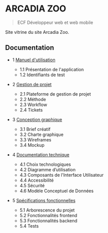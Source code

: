 # ARCADIA ZOO

> ECF Développeur web et web mobile

Site vitrine du site Arcadia Zoo.

## Documentation

- 1 [Manuel d'utilisation](https://github.com/brunoturpeau/arcadiazoo/_ECF_documentation/manuel-d_utilisation.md)
    
  - 1.1 Présentation de l'application
  - 1.2 Identifiants de test

- 2 [Gestion de projet](https://github.com/brunoturpeau/arcadiazoo/_ECF_documentation/gestion-de-projet.md)

    - 2.1 Plateforme de gestion de projet
    - 2.2 Méthode
    - 2.3 Workflow
    - 2.4 Tickets
  
- 3 [Conception graphique](https://github.com/brunoturpeau/arcadiazoo/_ECF_documentation/conception-graphique.md)
    
    - 3.1 Brief créatif
    - 3.2 Charte graphique
    - 3.3 Wireframes
    - 3.4 Mockup

- 4 [Documentation technique](https://github.com/brunoturpeau/arcadiazoo/_ECF_documentation/documentation-technique.md)
    
    - 4.1 Choix technologiques
    - 4.2 Diagramme d’utilisation
    - 4.3 Composants de l'Interface Utilisateur
    - 4.4 Accessibilité
    - 4.5 Sécurité
    - 4.6 Modèle Conceptuel de Données

- 5 [Spécifications fonctionnelles](https://github.com/brunoturpeau/arcadiazoo/_ECF_documentation/specifications-fonctionnelles.md)

    - 5.1 Arborescence du projet
    - 5.2 Fonctionnalités frontend
    - 5.3 Fonctionnalités backend
    - 5.4 Tests

